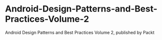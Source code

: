 # Android-Design-Patterns-and-Best-Practices-Volume-2
Android Design Patterns and Best Practices Volume 2, published by Packt

